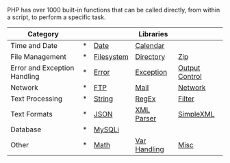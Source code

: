 PHP has over 1000 built-in functions that can be called directly, from within a script, to perform a specific task.

| Category | ||Libraries||
| -------- | -------- |-------- | -------- | -------- | 
| Time and Date | *| [Date](../Func/phpDate.md)|[Calendar](../Func/phpCalendar.md) ||
|File Management|*|[Filesystem](../Adv/phpFile.md)|[Directory](../Adv/phpFile.md#php-directory-functions)| [Zip](../Adv/phpZip.md)|
|Error and Exception Handling|*|[ Error](../Func/phpError.md) |[Exception](../Func/phpExceptions.md) | [Output Control](../Func/phpOutput.md) | 
| Network |*|[FTP](../Func/phpFTP.md) | [Mail](../Func/phpMail.md)| [Network](../Func/phpCookie.md) | 
| Text Processing | *|[String](../PR/phpStr1.md#all-string-functions)|[RegEx](../Func/phpRegex.md)| [Filter](../Func/phpFilters.md)| 
| Text Formats | *|[JSON](../Func/phpJSON.md)| [XML Parser](../Adv/phpXML.md)|[SimpleXML](../Adv/phpXML.md#simplexml)|
|Database |*| [MySQLi](../Adv/phpMySql.md) |||
|Other|*|[Math](../PR/phpMath1.md#all-math-functions) | [Var Handling](../PR/phpVar4.md)|[Misc](../Func/phpMisc.md)|
